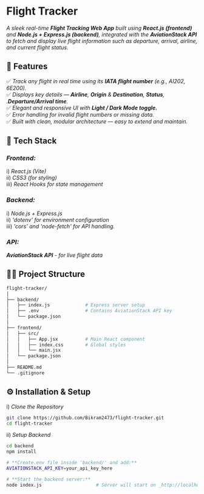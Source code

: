 # Flight Tracker

_A sleek real-time **Flight Tracking Web App** built using **React.js (frontend)** and **Node.js + Express.js (backend)**, integrated with the **AviationStack API** to fetch and display live flight information such as departure, arrival, airline, and current flight status._


## 🚀 Features

✅ _Track any flight in real time using its **IATA flight number** (e.g., AI202, 6E200)._</br>
✅ _Displays key details — **Airline**, **Origin** & **Destination**, **Status**, .**Departure/Arrival time**._</br>
✅ _Elegant and responsive UI with **Light / Dark Mode toggle.**_</br>
✅ _Error handling for invalid flight numbers or missing data._</br>
✅ _Built with clean, modular architecture — easy to extend and maintain._</br>

## 🧰 Tech Stack

### **_Frontend:_**
  i) _React.js (Vite)_</br>
  ii) _CSS3 (for styling)_</br>
  iii) _React Hooks for state management_</br>

### **_Backend:_**
  i) _Node.js + Express.js_</br>
  ii) _'dotenv' for environment configuration_</br>
  iii) _'cors' and 'node-fetch' for API handling._</br>

### **_API:_**
  _**AviationStack API** - for live flight data_

## 🧑‍💻 Project Structure
```bash
flight-tracker/
│
├── backend/
│   ├── index.js             # Express server setup
│   ├── .env                 # Contains AviationStack API key
│   └── package.json
│
├── frontend/
│   ├── src/
│   │   ├── App.jsx          # Main React component
│   │   ├── index.css        # Global styles
│   │   └── main.jsx
│   └── package.json
│
├── README.md
└── .gitignore
```

## ⚙️ Installation & Setup

i) _Clone the Repository_
```bash
git clone https://github.com/Bikram2473/flight-tracker.git
cd flight-tracker
```

ii) _Setup Backend_
```bash
cd backend
npm install

# **Create.env file inside 'backend/' and add:**
AVIATIONSTACK_API_KEY=your_api_key_here

# **Start the backend server:**
node index.js                    # Server will start on _http://localhost:4000_
```
